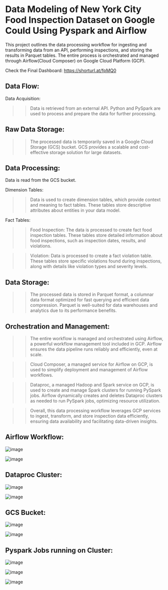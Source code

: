 # Data Modeling of New York City Food Inspection Dataset on Google Could Using Pyspark and Airflow

This project outlines the data processing workflow for ingesting and transforming data from an API, performing inspections, and storing the results in Parquet tables. The entire process is orchestrated and managed through Airflow(Cloud Composer) on Google Cloud Platform (GCP).

Check the Final Dashboard: https://shorturl.at/fpMQ0

## Data Flow:

Data Acquisition:
  >> Data is retrieved from an external API.
  >> Python and PySpark are used to process and prepare the data for further processing.
  
## Raw Data Storage:
  >> The processed data is temporarily saved in a Google Cloud Storage (GCS) bucket.
  >> GCS provides a scalable and cost-effective storage solution for large datasets.

## Data Processing:
  Data is read from the GCS bucket.

  Dimension Tables:
  >> Data is used to create dimension tables, which provide context and meaning to fact tables. These tables store descriptive attributes about entities in your data model.
  
  Fact Tables:
  >> Food Inspection: The data is processed to create fact food inspection tables. These tables store detailed information about food inspections, such as inspection dates, results, and violations.

  >> Violation: Data is processed to create a fact violation table. These tables store specific violations found during inspections, along with details like violation types and severity levels.

## Data Storage:
  >> The processed data is stored in Parquet format, a columnar data format optimized for fast querying and efficient data compression. Parquet is well-suited for data warehouses and analytics due to its performance benefits.
  
## Orchestration and Management:
  >> The entire workflow is managed and orchestrated using Airflow, a powerful workflow management tool included in GCP. Airflow ensures the data pipeline runs reliably and efficiently, even at scale.

  >> Cloud Composer, a managed service for Airflow on GCP, is used to simplify deployment and management of Airflow workflows.

  >> Dataproc, a managed Hadoop and Spark service on GCP, is used to create and manage Spark clusters for running PySpark jobs. Airflow dynamically creates and deletes Dataproc clusters as needed to run PySpark jobs, optimizing resource utilization.

  >> Overall, this data processing workflow leverages GCP services to ingest, transform, and store inspection data efficiently, ensuring data availability and facilitating data-driven insights.

## Airflow Workflow:
![image](https://github.com/girish-Pillai/NYC_Food_Inspection_Data_Modeling/assets/98634040/80d9da14-059e-4f05-b5ec-960b057b903e)

![image](https://github.com/girish-Pillai/NYC_Food_Inspection_Data_Modeling/assets/98634040/6cd42b1e-d7ab-4e8e-b3c9-7dbdff10b99a)

## Dataproc Cluster:
![image](https://github.com/girish-Pillai/NYC_Food_Inspection_Data_Modeling/assets/98634040/768f67a9-c8d4-4c86-9acc-9d6f2b8f0ae3)

![image](https://github.com/girish-Pillai/NYC_Food_Inspection_Data_Modeling/assets/98634040/5c029c7d-a5f2-4b8d-80d9-e6b8a0d1dc4a)

## GCS Bucket:
![image](https://github.com/girish-Pillai/NYC_Food_Inspection_Data_Modeling/assets/98634040/6e2029ef-3a1b-4d03-be49-9e0651ac0211)

![image](https://github.com/girish-Pillai/NYC_Food_Inspection_Data_Modeling/assets/98634040/6d90ae6f-072a-42ce-8452-9214b0783b1a)

## Pyspark Jobs running on Cluster:
![image](https://github.com/girish-Pillai/NYC_Food_Inspection_Data_Modeling/assets/98634040/36042146-8948-4a40-847b-db8b99f134de)

![image](https://github.com/girish-Pillai/NYC_Food_Inspection_Data_Modeling/assets/98634040/539d2172-9469-416b-8586-f35682e64fef)

![image](https://github.com/girish-Pillai/NYC_Food_Inspection_Data_Modeling/assets/98634040/65312ad4-9e6f-4230-9180-05cd99f9057f)


